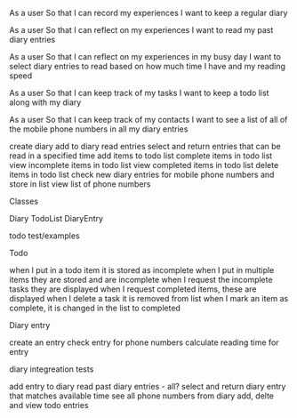 As a user
So that I can record my experiences
I want to keep a regular diary

As a user
So that I can reflect on my experiences
I want to read my past diary entries

As a user
So that I can reflect on my experiences in my busy day
I want to select diary entries to read based on how much time I have and my reading speed

As a user
So that I can keep track of my tasks
I want to keep a todo list along with my diary

As a user
So that I can keep track of my contacts
I want to see a list of all of the mobile phone numbers in all my diary entries


create diary
add to diary
read entries
select and return entries that can be read in a specified time
add items to todo list
complete items in todo list
view incomplete items in todo list
view completed items in todo list
delete items in todo list
check new diary entries for mobile phone numbers and store in list
view list of phone numbers

Classes

Diary
TodoList
DiaryEntry


todo test/examples

Todo

when I put in a todo item it is stored as incomplete
when I put in multiple items they are stored and are incomplete
when I request the incomplete tasks they are displayed
when I request completed items, these are displayed
when I delete a task it is removed from list
when I mark an item as complete, it is changed in the list to completed

Diary entry

create an entry
check entry for phone numbers
calculate reading time for entry

diary integreation tests

add entry to diary
read past diary entries - all? 
select and return diary entry that matches available time
see all phone numbers from diary
add, delte and view todo entries

